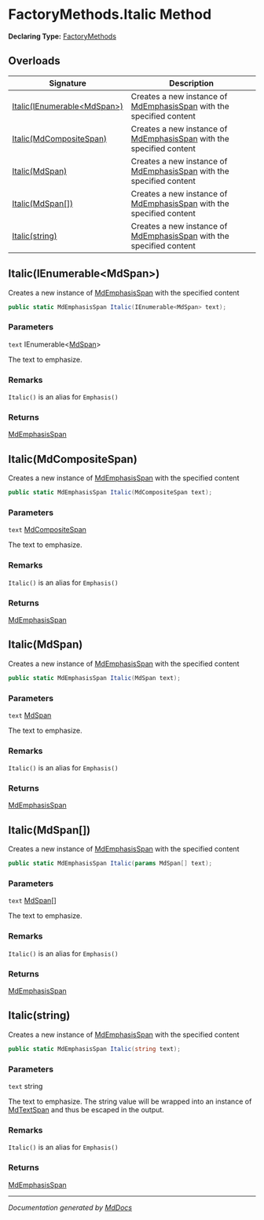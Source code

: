 ﻿# FactoryMethods.Italic Method

**Declaring Type:** [FactoryMethods](../index.md)

## Overloads

| Signature                                                 | Description                                                                                          |
| --------------------------------------------------------- | ---------------------------------------------------------------------------------------------------- |
| [Italic(IEnumerable\<MdSpan\>)](#italicienumerablemdspan) | Creates a new instance of [MdEmphasisSpan](../../MdEmphasisSpan/index.md) with the specified content |
| [Italic(MdCompositeSpan)](#italicmdcompositespan)         | Creates a new instance of [MdEmphasisSpan](../../MdEmphasisSpan/index.md) with the specified content |
| [Italic(MdSpan)](#italicmdspan)                           | Creates a new instance of [MdEmphasisSpan](../../MdEmphasisSpan/index.md) with the specified content |
| [Italic(MdSpan\[\])](#italicmdspan)                       | Creates a new instance of [MdEmphasisSpan](../../MdEmphasisSpan/index.md) with the specified content |
| [Italic(string)](#italicstring)                           | Creates a new instance of [MdEmphasisSpan](../../MdEmphasisSpan/index.md) with the specified content |

## Italic(IEnumerable\<MdSpan\>)

Creates a new instance of [MdEmphasisSpan](../../MdEmphasisSpan/index.md) with the specified content

```csharp
public static MdEmphasisSpan Italic(IEnumerable<MdSpan> text);
```

### Parameters

`text`  IEnumerable\<[MdSpan](../../MdSpan/index.md)\>

The text to emphasize.

### Remarks

`Italic()` is an alias for `Emphasis()`

### Returns

[MdEmphasisSpan](../../MdEmphasisSpan/index.md)

## Italic(MdCompositeSpan)

Creates a new instance of [MdEmphasisSpan](../../MdEmphasisSpan/index.md) with the specified content

```csharp
public static MdEmphasisSpan Italic(MdCompositeSpan text);
```

### Parameters

`text`  [MdCompositeSpan](../../MdCompositeSpan/index.md)

The text to emphasize.

### Remarks

`Italic()` is an alias for `Emphasis()`

### Returns

[MdEmphasisSpan](../../MdEmphasisSpan/index.md)

## Italic(MdSpan)

Creates a new instance of [MdEmphasisSpan](../../MdEmphasisSpan/index.md) with the specified content

```csharp
public static MdEmphasisSpan Italic(MdSpan text);
```

### Parameters

`text`  [MdSpan](../../MdSpan/index.md)

The text to emphasize.

### Remarks

`Italic()` is an alias for `Emphasis()`

### Returns

[MdEmphasisSpan](../../MdEmphasisSpan/index.md)

## Italic(MdSpan\[\])

Creates a new instance of [MdEmphasisSpan](../../MdEmphasisSpan/index.md) with the specified content

```csharp
public static MdEmphasisSpan Italic(params MdSpan[] text);
```

### Parameters

`text`  [MdSpan](../../MdSpan/index.md)\[\]

The text to emphasize.

### Remarks

`Italic()` is an alias for `Emphasis()`

### Returns

[MdEmphasisSpan](../../MdEmphasisSpan/index.md)

## Italic(string)

Creates a new instance of [MdEmphasisSpan](../../MdEmphasisSpan/index.md) with the specified content

```csharp
public static MdEmphasisSpan Italic(string text);
```

### Parameters

`text`  string

The text to emphasize.  The string value will be wrapped into an instance of [MdTextSpan](../../MdTextSpan/index.md) and thus be escaped in the output.

### Remarks

`Italic()` is an alias for `Emphasis()`

### Returns

[MdEmphasisSpan](../../MdEmphasisSpan/index.md)

___

*Documentation generated by [MdDocs](https://github.com/ap0llo/mddocs)*
